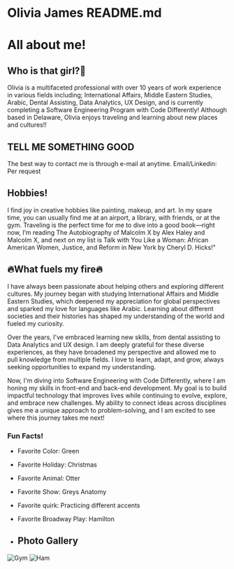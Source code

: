 # Olivia James README.md
# All about me!


## Who is that girl?🪩 
Olivia is a multifaceted professional with over 10 years of work experience in various fields including; International Affairs, Middle Eastern Studies, Arabic, Dental Assisting, Data Analytics, UX Design, and is currently completing a Software Engineering Program with Code Differently! Although based in Delaware, Olivia enjoys traveling and learning about new places and cultures!!



## TELL ME SOMETHING GOOD
The best way to contact me is through e-mail at anytime. 
Email/Linkedin: Per request 


## Hobbies!
 I find joy in creative hobbies like painting, makeup, and art. In my spare time, you can usually find me at an airport, a library, with friends, or at the gym. Traveling is the perfect time for me to dive into a good book—right now, I’m reading The Autobiography of Malcolm X by Alex Haley and Malcolm X, and next on my list is Talk with You Like a Woman: African American Women, Justice, and Reform in New York by Cheryl D. Hicks!"

##  🔥What fuels my fire🔥
 I have always been passionate about helping others and exploring different cultures. My journey began with studying International Affairs and Middle Eastern Studies, which deepened my appreciation for global perspectives and sparked my love for languages like Arabic. Learning about different societies and their histories has shaped my understanding of the world and fueled my curiosity.

Over the years, I've embraced learning new skills, from dental assisting to Data Analytics and UX design. I am deeply grateful for these diverse experiences, as they have broadened my perspective and allowed me to pull knowledge from multiple fields. I love to learn, adapt, and grow, always seeking opportunities to expand my understanding.

Now, I'm diving into Software Engineering with Code Differently, where I am honing my skills in front-end and back-end development. My goal is to build impactful technology that improves lives while continuing to evolve, explore, and embrace new challenges. My ability to connect ideas across disciplines gives me a unique approach to problem-solving, and I am excited to see where this journey takes me next!


  
### Fun Facts!
- Favorite Color: Green
- Favorite Holiday: Christmas
- Favorite Animal: Otter
- Favorite Show: Greys Anatomy 
- Favorite quirk: Practicing different accents
- Favorite Broadway Play: Hamilton

- ## Photo Gallery
![Gym](images/Solid.png) 
![Ham](images/ham.png)

